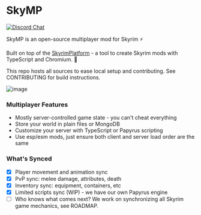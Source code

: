 # SkyMP

[![Discord Chat](https://img.shields.io/discord/699653182946803722?label=Discord&logo=Discord)](https://discord.gg/k39uQ9Yudt)

SkyMP is an open-source multiplayer mod for Skyrim ⚡

Built on top of the [SkyrimPlatform](https://www.nexusmods.com/skyrimspecialedition/mods/54909) - a tool to create Skyrim mods with TypeScript and Chromium. 🚀

This repo hosts all sources to ease local setup and contributing. See CONTRIBUTING for build instructions.

![image](https://user-images.githubusercontent.com/37947786/158084241-7057ea3e-3644-460c-9ad1-9f9b63859e15.png)

### Multiplayer Features

- Mostly server-controlled game state - you can't cheat everything
- Store your world in plain files or MongoDB
- Customize your server with TypeScript or Papyrus scripting
- Use esp/esm mods, just ensure both client and server load order are the same

### What's Synced

- [x] Player movement and animation sync
- [x] PvP sync: melee damage, attributes, death
- [x] Inventory sync: equipment, containers, etc
- [x] Limited scripts sync (WIP) - we have our own Papyrus engine
- [ ] Who knows what comes next? We work on synchronizing all Skyrim game mechanics, see ROADMAP.
